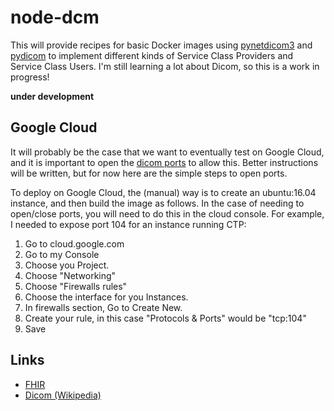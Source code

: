# node-dcm

This will provide recipes for basic Docker images using [pynetdicom3](https://github.com/scaramallion/pynetdicom3) and [pydicom](https://github.com/darcymason/pydicom) to implement different kinds of Service Class Providers and Service Class Users. I'm still learning a lot about Dicom, so this is a work in progress!

**under development**


## Google Cloud
It will probably be the case that we want to eventually test on Google Cloud, and it is important to open the [dicom ports](https://en.wikipedia.org/wiki/DICOM#Port_numbers_over_IP) to allow this. Better instructions will be written, but for now here are the simple steps to open ports. 

To deploy on Google Cloud, the (manual) way is to create an ubuntu:16.04 instance, and then build the image as follows. In the case of needing to open/close ports, you will need to do this in the cloud console. For example, I needed to expose port 104 for an instance running CTP:

1. Go to cloud.google.com
2. Go to my Console
3. Choose you Project.
4. Choose "Networking"
5. Choose "Firewalls rules"
6. Choose the interface for you Instances.
7. In firewalls section, Go to Create New.
8. Create your rule, in this case "Protocols & Ports" would be "tcp:104"
9. Save


## Links

- [FHIR](https://www.hl7.org/fhir/documentation.html)
- [Dicom (Wikipedia)](https://en.wikipedia.org/wiki/DICOM)
